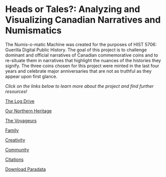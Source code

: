 # Heads or Tales?: Analyzing and Visualizing Canadian Narratives and Numismatics

The Numis-o-matic Machine was created for the purposes of HIST 5706: Guerilla Digital Public History. The goal of this project is to challenge dominant and official narratives of Canadian commemorative coins and to re-situate them in narratives that highlight the nuances of the histories they signify. The three coins chosen for this project were minted in the last four years and celebrate major anniversaries that are not as truthful as they appear upon first glance.

*Click on the links below to learn more about the project and find further resources!*
 
[The Log Drive](the_log_drive_coin.md)

[Our Northern Heritage](our-northern-heritage-coin.md)

[The Voyageurs](the_voyageurs_coin.md)

[Family](family_coin.md)

[Creativity](creativity_coin.md)

[Community](community_coin.md)

[Citations](citations.md)

[Download Paradata](paradata.md) 
